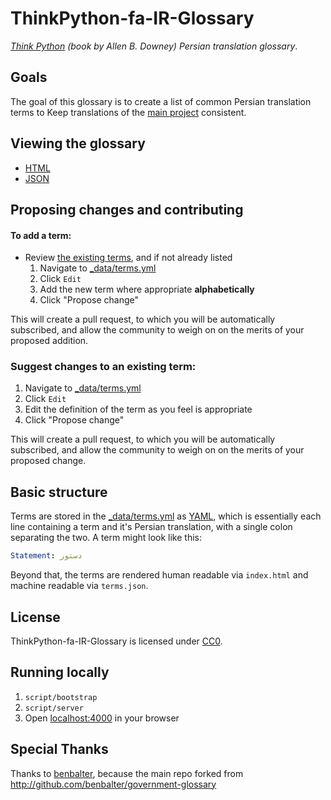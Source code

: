 # ThinkPython-fa-IR-Glossary

*[Think Python](http://www.greenteapress.com/thinkpython/) (book by Allen B. Downey) Persian translation glossary*.

## Goals

The goal of this glossary is to create a list of common Persian translation terms to Keep translations of the [main project](https://github.com/itmard/think-python) consistent.

## Viewing the glossary

* [HTML](http://ziaa.github.io/ThinkPython-fa-IR-Glossary/)
* [JSON](http://ziaa.github.io/ThinkPython-fa-IR-Glossary/terms.json)

## Proposing changes and contributing

#### To add a term:

* Review [the existing terms](http://ziaa.github.io/ThinkPython-fa-IR-Glossary/), and if not already listed
  1. Navigate to [_data/terms.yml](_data/terms.yml)
  2. Click `Edit`
  3. Add the new term where appropriate **alphabetically**
  4. Click "Propose change"

This will create a pull request, to which you will be automatically subscribed, and allow the community to weigh on on the merits of your proposed addition.

### Suggest changes to an existing term:

1. Navigate to [_data/terms.yml](_data/terms.yml)
2. Click `Edit`
3. Edit the definition of the term as you feel is appropriate
4. Click "Propose change"

This will create a pull request, to which you will be automatically subscribed, and allow the community to weigh on on the merits of your proposed change.

## Basic structure

Terms are stored in the [_data/terms.yml](_data/terms.yml) as [YAML](http://en.wikipedia.org/wiki/YAML), which is essentially each line containing a term and it's Persian translation, with a single colon separating the two. A term might look like this:

```yml
Statement: دستور
```

Beyond that, the terms are rendered human readable via `index.html` and machine readable via `terms.json`.

## License

ThinkPython-fa-IR-Glossary is licensed under [CC0](LICENSE.md).

## Running locally

1. `script/bootstrap`
2. `script/server`
3. Open [localhost:4000](http://localhost:4000) in your browser

## Special Thanks
Thanks to [benbalter](http://github.com/benbalter), because the main repo forked from http://github.com/benbalter/government-glossary

